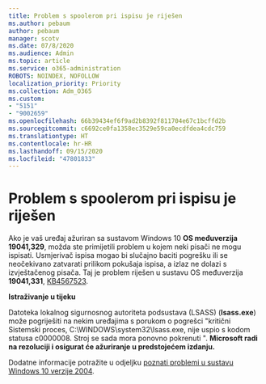 ```yaml
---
title: Problem s spoolerom pri ispisu je riješen
ms.author: pebaum
author: pebaum
manager: scotv
ms.date: 07/8/2020
ms.audience: Admin
ms.topic: article
ms.service: o365-administration
ROBOTS: NOINDEX, NOFOLLOW
localization_priority: Priority
ms.collection: Adm_O365
ms.custom:
- "5151"
- "9002659"
ms.openlocfilehash: 66b39434ef6f9ad2b8392f811704e67c1bcffd2b
ms.sourcegitcommit: c6692ce0fa1358ec3529e59ca0ecdfdea4cdc759
ms.translationtype: HT
ms.contentlocale: hr-HR
ms.lasthandoff: 09/15/2020
ms.locfileid: "47801833"
---
```

# <a name="print-spooler-issue-is-resolved"></a>Problem s spoolerom pri ispisu je riješen

Ako je vaš uređaj ažuriran sa sustavom Windows 10  **OS međuverzija 19041,329**, možda ste primijetili problem u kojem neki pisači ne mogu ispisati. Usmjerivač ispisa mogao bi slučajno baciti pogrešku ili se neočekivano zatvarati prilikom pokušaja ispisa, a izlaz ne dolazi s izvještačenog pisača. Taj je problem riješen u sustavu OS međuverzija  **19041,331**, [KB4567523](https://support.microsoft.com/help/4567523/windows-10-update-kb4567523).  

**Istraživanje u tijeku**

Datoteka lokalnog sigurnosnog autoriteta podsustava (LSASS) (**Isass.exe**) može pogriješiti na nekim uređajima s porukom o pogrešci "kritični Sistemski proces, C:\WINDOWS\system32\Isass.exe, nije uspio s kodom statusa c0000008. Stroj se sada mora ponovno pokrenuti ".  **Microsoft radi na rezoluciji i osigurat će ažuriranje u predstojećem izdanju.**

Dodatne informacije potražite u odjeljku  [poznati problemi u sustavu Windows 10 verzije 2004](https://docs.microsoft.com/windows/release-information/status-windows-10-2004#442msgdesc).